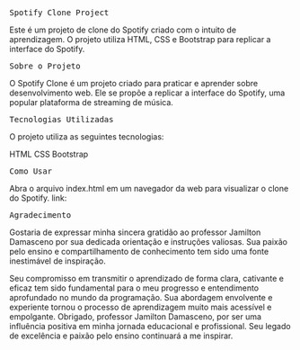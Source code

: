 <kbd>Spotify Clone Project</kbd>


Este é um projeto de clone do Spotify criado com o intuito de aprendizagem. O projeto utiliza HTML, CSS e Bootstrap para replicar a interface do Spotify.


<kbd>Sobre o Projeto</kbd>


O Spotify Clone é um projeto criado para praticar e aprender sobre desenvolvimento web. Ele se propõe a replicar a interface do Spotify, uma popular plataforma de streaming de música.

<kbd>Tecnologias Utilizadas</kbd>


O projeto utiliza as seguintes tecnologias:

HTML
CSS
Bootstrap


<kbd>Como Usar</kbd>


Abra o arquivo index.html em um navegador da web para visualizar o clone do Spotify.
link:

<kbd>Agradecimento</kbd>

Gostaria de expressar minha sincera gratidão ao professor Jamilton Damasceno por sua dedicada orientação e instruções valiosas. Sua paixão pelo ensino e compartilhamento de conhecimento tem sido uma fonte inestimável de inspiração.

Seu compromisso em transmitir o aprendizado de forma clara, cativante e eficaz tem sido fundamental para o meu progresso e entendimento aprofundado no mundo da programação. Sua abordagem envolvente e experiente tornou o processo de aprendizagem muito mais acessível e empolgante.
Obrigado, professor Jamilton Damasceno, por ser uma influência positiva em minha jornada educacional e profissional. Seu legado de excelência e paixão pelo ensino continuará a me inspirar.
